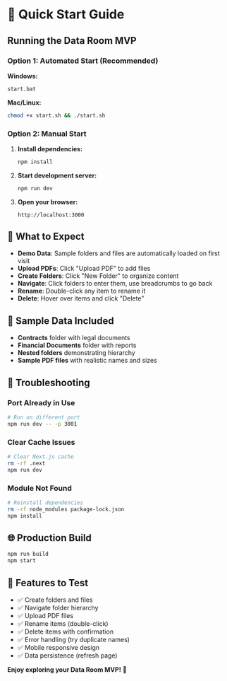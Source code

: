 # 🚀 Quick Start Guide

## Running the Data Room MVP

### Option 1: Automated Start (Recommended)

**Windows:**
```bash
start.bat
```

**Mac/Linux:**
```bash
chmod +x start.sh && ./start.sh
```

### Option 2: Manual Start

1. **Install dependencies:**
   ```bash
   npm install
   ```

2. **Start development server:**
   ```bash
   npm run dev
   ```

3. **Open your browser:**
   ```
   http://localhost:3000
   ```

## 🎯 What to Expect

- **Demo Data**: Sample folders and files are automatically loaded on first visit
- **Upload PDFs**: Click "Upload PDF" to add files
- **Create Folders**: Click "New Folder" to organize content
- **Navigate**: Click folders to enter them, use breadcrumbs to go back
- **Rename**: Double-click any item to rename it
- **Delete**: Hover over items and click "Delete"

## 📁 Sample Data Included

- **Contracts** folder with legal documents
- **Financial Documents** folder with reports
- **Nested folders** demonstrating hierarchy
- **Sample PDF files** with realistic names and sizes

## 🔧 Troubleshooting

### Port Already in Use
```bash
# Run on different port
npm run dev -- -p 3001
```

### Clear Cache Issues
```bash
# Clear Next.js cache
rm -rf .next
npm run dev
```

### Module Not Found
```bash
# Reinstall dependencies
rm -rf node_modules package-lock.json
npm install
```

## 🌐 Production Build

```bash
npm run build
npm start
```

## 📱 Features to Test

- ✅ Create folders and files
- ✅ Navigate folder hierarchy  
- ✅ Upload PDF files
- ✅ Rename items (double-click)
- ✅ Delete items with confirmation
- ✅ Error handling (try duplicate names)
- ✅ Mobile responsive design
- ✅ Data persistence (refresh page)

**Enjoy exploring your Data Room MVP!** 🎉